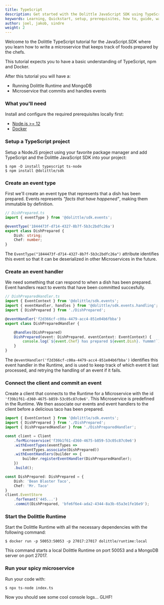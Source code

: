 ```yaml
---
title: TypeScript
description: Get started with the Dolittle JavaScript SDK using TypeScript
keywords: Learning, Quickstart, setup, prerequisites, how to, guide, walkthrough, typescript, javascript
author: joel, jakob, sindre
weight: 2
---
```


Welcome to the Dolittle TypeScript tutorial for the JavaScript.SDK where you learn how to write a microservice that keeps track of foods prepared by the chefs.

This tutorial expects you to have a basic understanding of TypeScript, npm and Docker.

After this tutorial you will have a:

* Running Dolittle Runtime and MongoDB
* Microservice that commits and handles events

### What you'll need
Install and configure the required prerequisites locally first:

* [Node.js >= 12](https://nodejs.org/en/download/)
* [Docker](https://www.docker.com/products/docker-desktop)

### Setup a TypeScript project
Setup a NodeJS project using your favorite package manager and add TypeScript and the Dolittle JavaScript SDK into your project:

```shell
$ npm -D install typescript ts-node
$ npm install @dolittle/sdk
```

### Create an event type
First we'll create an event type that represents that a dish has been prepared. Events represents _"facts that have happened"_, making them immutable by definition.

```typescript
// DishPrepared.ts
import { eventType } from '@dolittle/sdk.events';

@eventType('1844473f-d714-4327-8b7f-5b3c2bdfc26a')
export class DishPrepared {
    Dish: string;
    Chef: number;
}
```

The `EventType("1844473f-d714-4327-8b7f-5b3c2bdfc26a")` attribute identifies this event so that it can be deserialized in other Microservices in the future.

### Create an event handler
We need something that can respond to when a dish has been prepared. Event handlers react to events that have been committed succesfully.

```typescript
// DishPreparedHandler.ts
import { EventContext } from '@dolittle/sdk.events';
import { eventHandler, handles } from '@dolittle/sdk.events.handling';
import { DishPrepared } from './DishPrepared';

@eventHandler('f2d366cf-c00a-4479-acc4-851e04b6fbba')
export class DishPreparedHandler {

    @handles(DishPrepared)
    DishPrepared(event: DishPrepared, eventContext: EventContext) {
        console.log(`${event.Chef} has prepared ${event.Dish}. Yummm!`);
    }
}
```

The `@eventHandler('f2d366cf-c00a-4479-acc4-851e04b6fbba')` identifies this event handler in the Runtime, and is used to keep track of which event it last processed, and retrying the handling of an event if it fails.

### Connect the client and commit an event
Create a client that connects to the Runtime for a Microservice with the id `'f39b1f61-d360-4675-b859-53c05c87c0e6'`. This Microservice is predefined in the Runtime.
We then associate our events and event handlers to the client before a delicious taco has been prepared.

```typescript
import { EventContext } from '@dolittle/sdk.events';
import { DishPrepared } from './DishPrepared';
import { DishPreparedHandler } from './DishPreparedHandler';

const client = Client
    .forMicroservice('f39b1f61-d360-4675-b859-53c05c87c0e6')
    .withEventTypes(eventTypes =>
        eventTypes.associate(DishPrepared))
    .withEventHandlers(builder => {
        builder.registerEventHandler(DishPreparedHandler);
    })
    .build();

const DishPrepared: DishPrepared = {
    Dish: 'Bean Blaster Taco',
    Chef: 'Mr. Taco'
}
client.EventStore
    .forTenant('445...')
    .commit(DishPrepared, 'bfe6f6e4-ada2-4344-8a3b-65a3e1fe16e9');
```

### Start the Dolittle Runtime
Start the Dolittle Runtime with all the necessary dependencies with the following command:

```shell
$ docker run -p 50053:50053 -p 27017:27017 dolittle/runtime:local
```

This command starts a local Dolittle Runtime on port 50053 and a MongoDB server on port 27017.

### Run your spicy microservice
Run your code with:

```shell
$ npx ts-node index.ts
```

Now you should see some cool console logs...
GLHF!
